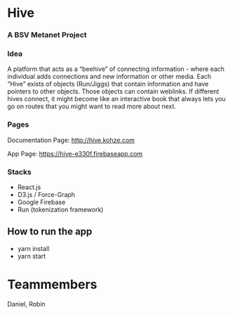 # Hive 
### A BSV Metanet Project

### Idea

A platform that acts as a “beehive” of connecting information - where each individual adds connections and new information or other media. Each “Hive” exists of objects (Run/Jiggs) that contain information and have pointers to other objects. Those objects can contain weblinks. If different hives connect, it might become like an interactive book that always lets you go on routes that you might want to read more about next.

### Pages

Documentation Page: http://hive.kohze.com

App Page: https://hive-e330f.firebaseapp.com

### Stacks

- React.js
- D3.js / Force-Graph
- Google Firebase
- Run (tokenization framework)

## How to run the app

- yarn install
- yarn start

# Teammembers

Daniel,
Robin
